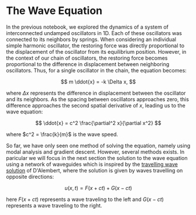 # The Wave Equation

In the previous notebook, we explored the dynamics of a system of interconnected undamped oscillators in 1D. Each of these oscillators was connected to its neighbors by springs. When considering an individual simple harmonic oscillator, the restoring force was directly proportional to the displacement of the oscillator from its equilibrium position. However, in the context of our chain of oscillators, the restoring force becomes proportional to the difference in displacement between neighboring oscillators. Thus, for a single oscillator in the chain, the equation becomes:

$$
m \ddot{x} = -k \Delta x,
$$

where $\Delta x$ represents the difference in displacement between the oscillator and its neighbors.
As the spacing between oscillators approaches zero, this difference approaches the second spatial derivative of $x$, leading us to the wave equation:

$$
\ddot{x} = c^2 \frac{\partial^2 x}{\partial x^2}
$$

where $c^2 = \frac{k}{m}$ is the wave speed.

So far, we have only seen one method of solving the equation, namely using modal analysis and gradient descent. However, several methods exists. In paricular we will focus in the next section the solution to the wave equation using a network of waveguides which is inspired by the [travelling wave solution](https://en.wikipedia.org/wiki/D%27Alembert%27s_formula) of D'Alembert, where the solution is given by waves travelling on opposite directions:

$$
u(x, t) = F(x + ct) + G(x - ct)
$$

here $F(x + ct)$ represents a wave traveling to the left and $G(x - ct)$ represents a wave traveling to the right.

